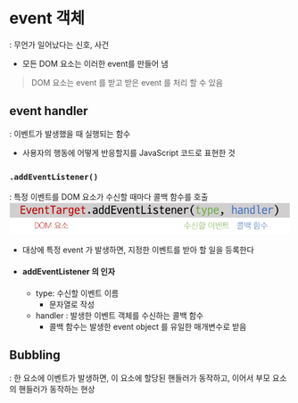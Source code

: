 # event 객체
: 무언가 일어났다는 신호, 사건 
- 모든 DOM 요소는 이러한 event를 만들어 냄
> DOM 요소는 event 를 받고 받은 event 를 처리 할 수 있음

## event handler
: 이벤트가 발생했을 때 실행되는 함수 
- 사용자의 행동에 어떻게 반응할지를 JavaScript 코드로 표현한 것
### `.addEventListener()`
: 특정 이벤트를 DOM 요소가 수신할 때마다 콜백 함수를 호출
![Alt text](images\structure_of_addEventListener.png)
- 대상에 특정 event 가 발생하면, 지정한 이벤트를 받아 할 일을 등록한다
- #### addEventListener 의 인자
    - type: 수신할 이벤트 이름
        - 문자열로 작성 
    - handler : 발생한 이벤트 객체를 수신하는 콜백 함수
        - 콜백 함수는 발생한 event object 를 유일한 매개변수로 받음

## Bubbling
: 한 요소에 이벤트가 발생하면, 이 요소에 할당된 핸들러가 동작하고, 이어서 부모 요소의 핸들러가 동작하는 현상
